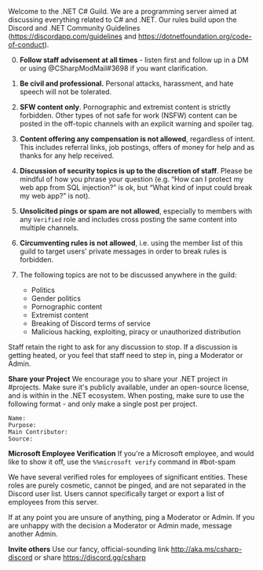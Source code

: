 Welcome to the .NET C# Guild. We are a programming server aimed at discussing everything related to C# and .NET. Our rules build upon the Discord and .NET Community Guidelines (https://discordapp.com/guidelines and https://dotnetfoundation.org/code-of-conduct).

0) **Follow staff advisement at all times** - listen first and follow up in a DM or using @CSharpModMail#3698 if you want clarification.

1) **Be civil and professional.** Personal attacks, harassment, and hate speech will not be tolerated.

2) **SFW content only**. Pornographic and extremist content is strictly forbidden. Other types of not safe for work (NSFW) content can be posted in the off-topic channels with an explicit warning and spoiler tag.

3) **Content offering any compensation is not allowed**, regardless of intent. This includes referral links, job postings, offers of money for help and as thanks for any help received.

4) **Discussion of security topics is up to the discretion of staff**. Please be mindful of how you phrase your question (e.g. “How can I protect my web app from SQL injection?” is ok, but “What kind of input could break my web app?” is not).

5) **Unsolicited pings or spam are not allowed**, especially to members with any `Verified` role and includes cross posting the same content into multiple channels.

6) **Circumventing rules is not allowed**, i.e. using the member list of this guild to target users' private messages in order to break rules is forbidden.

7) The following topics are not to be discussed anywhere in the guild:
    - Politics
    - Gender politics
    - Pornographic content
    - Extremist content
    - Breaking of Discord terms of service
    - Malicious hacking, exploiting, piracy or unauthorized distribution

Staff retain the right to ask for any discussion to stop. If a discussion is getting heated, or you feel that staff need to step in, ping a Moderator or Admin.

**Share your Project**
We encourage you to share your .NET project in #projects. Make sure it's publicly available, under an open-source license, and is within in the .NET ecosystem. When posting, make sure to use the following format - and only make a single post per project.
```
Name: 
Purpose: 
Main Contributor:
Source:
```

**Microsoft Employee Verification**
If you're a Microsoft employee, and would like to show it off, use the `%%microsoft verify` command in #bot-spam

We have several verified roles for employees of significant entities. These roles are purely cosmetic, cannot be pinged, and are not separated in the Discord user list. Users cannot specifically target or export a list of employees from this server.

If at any point you are unsure of anything, ping a Moderator or Admin. If you are unhappy with the decision a Moderator or Admin made, message another Admin.

**Invite others**
Use our fancy, official-sounding link http://aka.ms/csharp-discord or share https://discord.gg/csharp